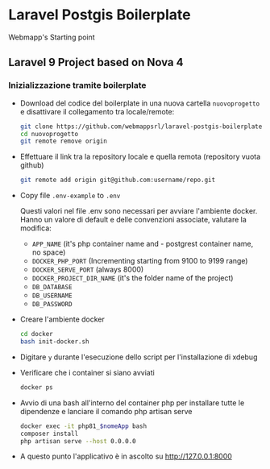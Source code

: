 # Laravel Postgis Boilerplate

Webmapp's Starting point

## Laravel 9 Project based on Nova 4

### Inizializzazione tramite boilerplate

- Download del codice del boilerplate in una nuova cartella `nuovoprogetto` e disattivare il collegamento tra locale/remote:
  ```sh
  git clone https://github.com/webmappsrl/laravel-postgis-boilerplate.git nuovoprogetto
  cd nuovoprogetto
  git remote remove origin
  ```
- Effettuare il link tra la repository locale e quella remota (repository vuota github)

  ```sh
  git remote add origin git@github.com:username/repo.git
  ```

- Copy file `.env-example` to `.env`

  Questi valori nel file .env sono necessari per avviare l'ambiente docker. Hanno un valore di default e delle convenzioni associate, valutare la modifica:

  - `APP_NAME` (it's php container name and - postgrest container name, no space)
  - `DOCKER_PHP_PORT` (Incrementing starting from 9100 to 9199 range)
  - `DOCKER_SERVE_PORT` (always 8000)
  - `DOCKER_PROJECT_DIR_NAME` (it's the folder name of the project)
  - `DB_DATABASE`
  - `DB_USERNAME`
  - `DB_PASSWORD`

- Creare l'ambiente docker
  ```sh
  cd docker
  bash init-docker.sh
  ```
- Digitare `y` durante l'esecuzione dello script per l'installazione di xdebug

- Verificare che i container si siano avviati
  ```sh
  docker ps
  ```

- Avvio di una bash all'interno del container php per installare tutte le dipendenze e lanciare il comando php artisan serve
  ```sh
  docker exec -it php81_$nomeApp bash
  composer install
  php artisan serve --host 0.0.0.0
  ```

- A questo punto l'applicativo è in ascolto su <http://127.0.0.1:8000>



